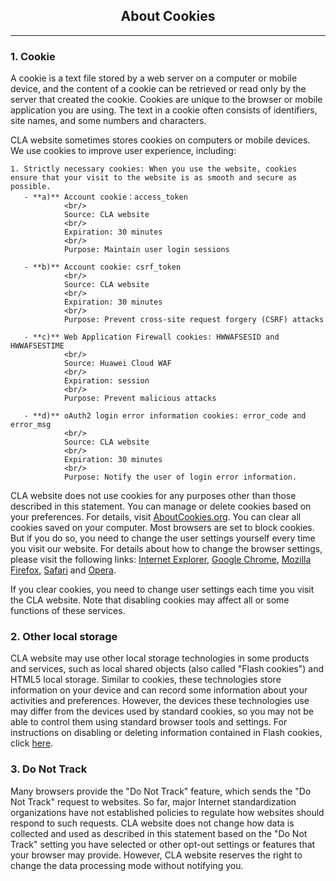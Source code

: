 ## <center>About Cookies</center>

<hr/>

### 1. Cookie

A cookie is a text file stored by a web server on a computer or mobile device, and the content of a cookie can be retrieved or read only by the server that created the cookie. Cookies are unique to the browser or mobile application you are using. The text in a cookie often consists of identifiers, site names, and some numbers and characters.

CLA website sometimes stores cookies on computers or mobile devices. We use cookies to improve user experience, including:

    1. Strictly necessary cookies: When you use the website, cookies ensure that your visit to the website is as smooth and secure as possible.
       - **a)** Account cookie：access_token
                <br/>
                Source: CLA website  
                <br/>
                Expiration: 30 minutes 
                <br/>
                Purpose: Maintain user login sessions
    
       - **b)** Account cookie: csrf_token  
                <br/>
                Source: CLA website  
                <br/>
                Expiration: 30 minutes  
                <br/>
                Purpose: Prevent cross-site request forgery (CSRF) attacks
    
       - **c)** Web Application Firewall cookies: HWWAFSESID and HWWAFSESTIME
                <br/>
                Source: Huawei Cloud WAF  
                <br/>
                Expiration: session  
                <br/>
                Purpose: Prevent malicious attacks
    
       - **d)** oAuth2 login error information cookies: error_code and error_msg
                <br/>
                Source: CLA website
                <br/>
                Expiration: 30 minutes  
                <br/>
                Purpose: Notify the user of login error information.

CLA website does not use cookies for any purposes other than those described in this statement. You can manage or delete cookies based on your preferences. For details, visit  [AboutCookies.org](https://www.aboutcookies.org/). You can clear all cookies saved on your computer. Most browsers are set to block cookies. But if you do so, you need to change the user settings yourself every time you visit our website. For details about how to change the browser settings, please visit the following links:  [Internet Explorer](http://windows.microsoft.com/en-gb/internet-explorer/delete-manage-cookies),  [Google Chrome](https://support.google.com/chrome/answer/95647?hl=en),  [Mozilla Firefox](https://support.mozilla.org/en-US/kb/cookies-information-websites-store-on-your-computer?redirectlocale=en-US&redirectslug=Cookies),  [Safari](https://support.apple.com/kb/PH19214?locale=en_US&viewlocale=en_US)  and  [Opera](http://www.opera.com/help/tutorials/security/privacy/).

If you clear cookies, you need to change user settings each time you visit the CLA website. Note that disabling cookies may affect all or some functions of these services.

### 2. Other local storage

CLA website may use other local storage technologies in some products and services, such as local shared objects (also called "Flash cookies") and HTML5 local storage. Similar to cookies, these technologies store information on your device and can record some information about your activities and preferences. However, the devices these technologies use may differ from the devices used by standard cookies, so you may not be able to control them using standard browser tools and settings. For instructions on disabling or deleting information contained in Flash cookies, click  [here](https://helpx.adobe.com/flash-player/kb/disable-local-shared-objects-flash.html).

### 3. Do Not Track

Many browsers provide the "Do Not Track" feature, which sends the "Do Not Track" request to websites. So far, major Internet standardization organizations have not established policies to regulate how websites should respond to such requests. CLA website does not change how data is collected and used as described in this statement based on the "Do Not Track" setting you have selected or other opt-out settings or features that your browser may provide. However, CLA website reserves the right to change the data processing mode without notifying you.
